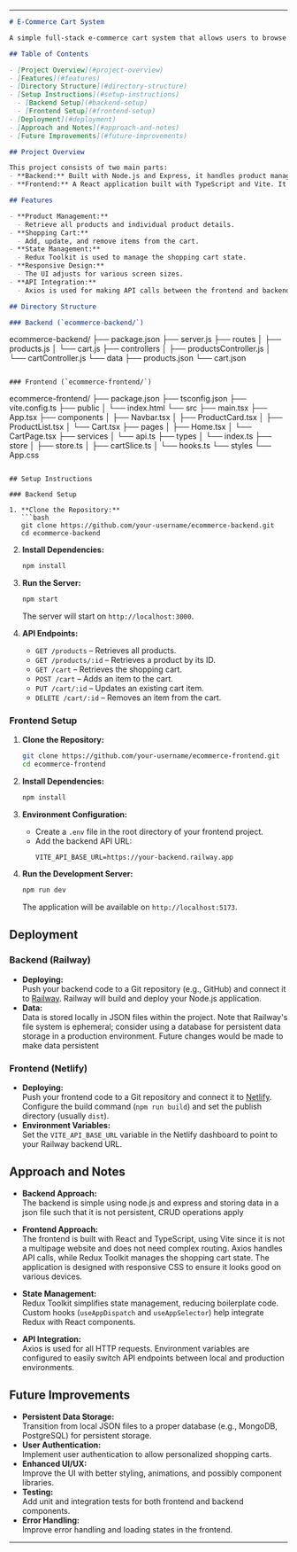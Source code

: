 
---

```markdown
# E-Commerce Cart System

A simple full-stack e-commerce cart system that allows users to browse products and manage their shopping cart. 

## Table of Contents

- [Project Overview](#project-overview)
- [Features](#features)
- [Directory Structure](#directory-structure)
- [Setup Instructions](#setup-instructions)
  - [Backend Setup](#backend-setup)
  - [Frontend Setup](#frontend-setup)
- [Deployment](#deployment)
- [Approach and Notes](#approach-and-notes)
- [Future Improvements](#future-improvements)

## Project Overview

This project consists of two main parts:
- **Backend:** Built with Node.js and Express, it handles product management and shopping cart API requests. Data is stored locally in JSON files.
- **Frontend:** A React application built with TypeScript and Vite. It fetches data from the backend using Axios and manages state with Redux Toolkit. The UI is designed to be responsive.

## Features

- **Product Management:**  
  - Retrieve all products and individual product details.
- **Shopping Cart:**  
  - Add, update, and remove items from the cart.
- **State Management:**  
  - Redux Toolkit is used to manage the shopping cart state.
- **Responsive Design:**  
  - The UI adjusts for various screen sizes.
- **API Integration:**  
  - Axios is used for making API calls between the frontend and backend.

## Directory Structure

### Backend (`ecommerce-backend/`)

```
ecommerce-backend/
├── package.json
├── server.js
├── routes
│   ├── products.js
│   └── cart.js
├── controllers
│   ├── productsController.js
│   └── cartController.js
└── data
    ├── products.json
    └── cart.json
```

### Frontend (`ecommerce-frontend/`)

```
ecommerce-frontend/
├── package.json
├── tsconfig.json
├── vite.config.ts
├── public
│   └── index.html
└── src
    ├── main.tsx
    ├── App.tsx
    ├── components
    │   ├── Navbar.tsx
    │   ├── ProductCard.tsx
    │   ├── ProductList.tsx
    │   └── Cart.tsx
    ├── pages
    │   ├── Home.tsx
    │   └── CartPage.tsx
    ├── services
    │   └── api.ts
    ├── types
    │   └── index.ts
    ├── store
    │   ├── store.ts
    │   ├── cartSlice.ts
    │   └── hooks.ts
    └── styles
        └── App.css
```

## Setup Instructions

### Backend Setup

1. **Clone the Repository:**
   ```bash
   git clone https://github.com/your-username/ecommerce-backend.git
   cd ecommerce-backend
   ```

2. **Install Dependencies:**
   ```bash
   npm install
   ```

3. **Run the Server:**
   ```bash
   npm start
   ```
   The server will start on `http://localhost:3000`.

4. **API Endpoints:**
   - `GET /products` – Retrieves all products.
   - `GET /products/:id` – Retrieves a product by its ID.
   - `GET /cart` – Retrieves the shopping cart.
   - `POST /cart` – Adds an item to the cart.
   - `PUT /cart/:id` – Updates an existing cart item.
   - `DELETE /cart/:id` – Removes an item from the cart.

### Frontend Setup

1. **Clone the Repository:**
   ```bash
   git clone https://github.com/your-username/ecommerce-frontend.git
   cd ecommerce-frontend
   ```

2. **Install Dependencies:**
   ```bash
   npm install
   ```

3. **Environment Configuration:**
   - Create a `.env` file in the root directory of your frontend project.
   - Add the backend API URL:
     ```env
     VITE_API_BASE_URL=https://your-backend.railway.app
     ```

4. **Run the Development Server:**
   ```bash
   npm run dev
   ```
   The application will be available on `http://localhost:5173`.

## Deployment

### Backend (Railway)
- **Deploying:**  
  Push your backend code to a Git repository (e.g., GitHub) and connect it to [Railway](https://railway.app). Railway will build and deploy your Node.js application.
- **Data:**  
  Data is stored locally in JSON files within the project. Note that Railway's file system is ephemeral; consider using a database for persistent data storage in a production environment.
  Future changes would be made to make data persistent

### Frontend (Netlify)
- **Deploying:**  
  Push your frontend code to a Git repository and connect it to [Netlify](https://netlify.com). Configure the build command (`npm run build`) and set the publish directory (usually `dist`).
- **Environment Variables:**  
  Set the `VITE_API_BASE_URL` variable in the Netlify dashboard to point to your Railway backend URL.

## Approach and Notes

- **Backend Approach:**  
  The backend is simple using node.js and express and storing data in a json file such that it is not persistent, CRUD operations apply 
  
- **Frontend Approach:**  
  The frontend is built with React and TypeScript, using Vite since it is not a multipage website and does not need complex routing. Axios handles API calls, while Redux Toolkit manages the shopping cart state. The application is designed with responsive CSS to ensure it looks good on various devices.

- **State Management:**  
  Redux Toolkit simplifies state management, reducing boilerplate code. Custom hooks (`useAppDispatch` and `useAppSelector`) help integrate Redux with React components.

- **API Integration:**  
  Axios is used for all HTTP requests. Environment variables are configured to easily switch API endpoints between local and production environments.

## Future Improvements

- **Persistent Data Storage:**  
  Transition from local JSON files to a proper database (e.g., MongoDB, PostgreSQL) for persistent storage.
- **User Authentication:**  
  Implement user authentication to allow personalized shopping carts.
- **Enhanced UI/UX:**  
  Improve the UI with better styling, animations, and possibly component libraries.
- **Testing:**  
  Add unit and integration tests for both frontend and backend components.
- **Error Handling:**  
  Improve error handling and loading states in the frontend.

---
